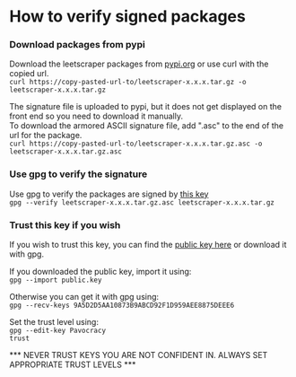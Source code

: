 # How to verify signed packages

### Download packages from pypi

Download the leetscraper packages from [pypi.org](https://pypi.org/project/leetscraper/#files) or use curl with the copied url.  
`curl https://copy-pasted-url-to/leetscraper-x.x.x.tar.gz -o leetscraper-x.x.x.tar.gz` 
  
The signature file is uploaded to pypi, but it does not get displayed on the front end so you need to download it manually.  
To download the armored ASCII signature file, add ".asc" to the end of the url for the package.  
`curl https://copy-pasted-url-to/leetscraper-x.x.x.tar.gz.asc -o leetscraper-x.x.x.tar.gz.asc`

### Use gpg to verify the signature

Use gpg to verify the packages are signed by [this key](https://github.com/Pavocracy/leetscraper/blob/main/src/leetscraper/leetscraper.py#L2)  
`gpg --verify leetscraper-x.x.x.tar.gz.asc leetscraper-x.x.x.tar.gz`

### Trust this key if you wish

If you wish to trust this key, you can find the [public key here](https://github.com/Pavocracy/Pavocracy/blob/main/public.key) or download it with gpg.  

If you downloaded the public key, import it using:  
`gpg --import public.key`

Otherwise you can get it with gpg using:  
`gpg --recv-keys 9A5D2D5AA10873B9ABCD92F1D959AEE8875DEEE6`

Set the trust level using:  
`gpg --edit-key Pavocracy`  
`trust`

*** NEVER TRUST KEYS YOU ARE NOT CONFIDENT IN. ALWAYS SET APPROPRIATE TRUST LEVELS ***
